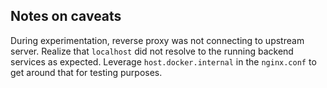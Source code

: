 ## Notes on caveats

During experimentation, reverse proxy was not connecting to upstream server. 
Realize that `localhost` did not resolve to the running backend services as 
expected. Leverage `host.docker.internal` in the `nginx.conf` to get around 
that for testing purposes. 